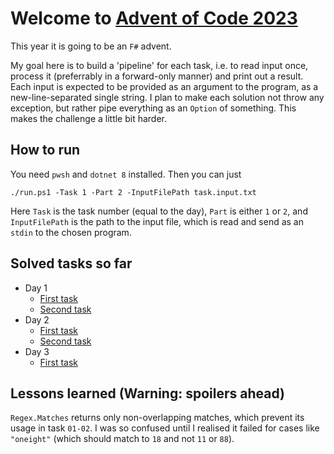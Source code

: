 # Welcome to [Advent of Code 2023](https://adventofcode.com/2023)

This year it is going to be an `F#` advent.

My goal here is to build a 'pipeline' for each task, i.e. to read input once, process it (preferrably in a forward-only manner) and print out a result.
Each input is expected to be provided as an argument to the program, as a new-line-separated single string.
I plan to make each solution not throw any exception, but rather pipe everything as an `Option` of something. This makes the challenge a little bit harder.

## How to run

You need `pwsh` and `dotnet 8` installed. Then you can just

```pwsh
./run.ps1 -Task 1 -Part 2 -InputFilePath task.input.txt
```

Here `Task` is the task number (equal to the day), `Part` is either `1` or `2`, and `InputFilePath` is the path to the input file, which is read and send as an `stdin` to the chosen program.

## Solved tasks so far

- Day 1
  - [First task](Task-01-01)
  - [Second task](Task-01-02)
- Day 2
  - [First task](Task-02-01)
  - [Second task](Task-02-02)
- Day 3
  - [First task](Task-03-01)

## Lessons learned (Warning: spoilers ahead)

`Regex.Matches` returns only non-overlapping matches, which prevent its usage in task `01-02`. I was so confused until I realised it failed for cases like `"oneight"` (which should match to `18` and not `11` or `88`).
